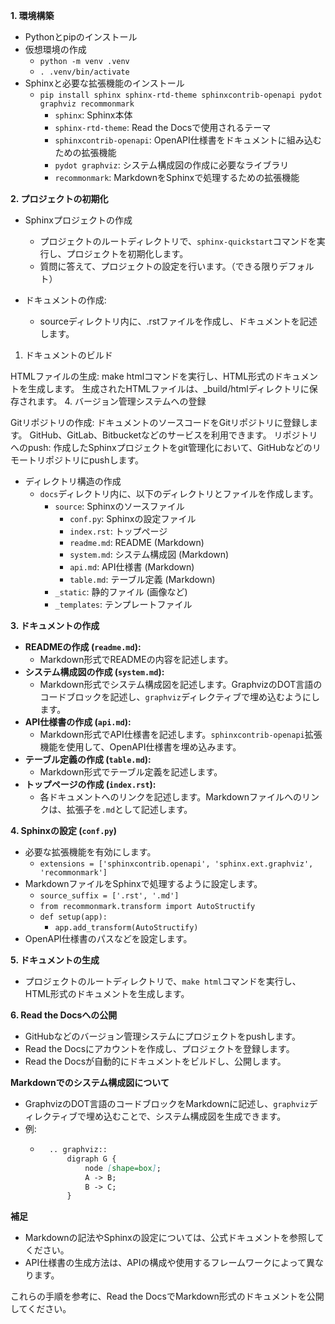**1. 環境構築**

* Pythonとpipのインストール
* 仮想環境の作成
  * `python -m venv .venv`
  * `. .venv/bin/activate`
* Sphinxと必要な拡張機能のインストール
    * `pip install sphinx sphinx-rtd-theme sphinxcontrib-openapi pydot graphviz recommonmark`
        * `sphinx`: Sphinx本体
        * `sphinx-rtd-theme`: Read the Docsで使用されるテーマ
        * `sphinxcontrib-openapi`: OpenAPI仕様書をドキュメントに組み込むための拡張機能
        * `pydot graphviz`: システム構成図の作成に必要なライブラリ
        * `recommonmark`: MarkdownをSphinxで処理するための拡張機能

**2. プロジェクトの初期化**

* Sphinxプロジェクトの作成
  * プロジェクトのルートディレクトリで、`sphinx-quickstart`コマンドを実行し、プロジェクトを初期化します。
  * 質問に答えて、プロジェクトの設定を行います。（できる限りデフォルト）

* ドキュメントの作成:
  * sourceディレクトリ内に、.rstファイルを作成し、ドキュメントを記述します。
1. ドキュメントのビルド

HTMLファイルの生成:
make htmlコマンドを実行し、HTML形式のドキュメントを生成します。
生成されたHTMLファイルは、_build/htmlディレクトリに保存されます。
4. バージョン管理システムへの登録

Gitリポジトリの作成:
ドキュメントのソースコードをGitリポジトリに登録します。
GitHub、GitLab、Bitbucketなどのサービスを利用できます。
リポジトリへのpush:
作成したSphinxプロジェクトをgit管理化において、GitHubなどのリモートリポジトリにpushします。
* ディレクトリ構造の作成
    * `docs`ディレクトリ内に、以下のディレクトリとファイルを作成します。
        * `source`: Sphinxのソースファイル
            * `conf.py`: Sphinxの設定ファイル
            * `index.rst`: トップページ
            * `readme.md`: README (Markdown)
            * `system.md`: システム構成図 (Markdown)
            * `api.md`: API仕様書 (Markdown)
            * `table.md`: テーブル定義 (Markdown)
        * `_static`: 静的ファイル (画像など)
        * `_templates`: テンプレートファイル

**3. ドキュメントの作成**

* **READMEの作成 (`readme.md`):**
    * Markdown形式でREADMEの内容を記述します。
* **システム構成図の作成 (`system.md`):**
    * Markdown形式でシステム構成図を記述します。GraphvizのDOT言語のコードブロックを記述し、`graphviz`ディレクティブで埋め込むようにします。
* **API仕様書の作成 (`api.md`):**
    * Markdown形式でAPI仕様書を記述します。`sphinxcontrib-openapi`拡張機能を使用して、OpenAPI仕様書を埋め込みます。
* **テーブル定義の作成 (`table.md`):**
    * Markdown形式でテーブル定義を記述します。
* **トップページの作成 (`index.rst`):**
    * 各ドキュメントへのリンクを記述します。Markdownファイルへのリンクは、拡張子を`.md`として記述します。

**4. Sphinxの設定 (`conf.py`)**

* 必要な拡張機能を有効にします。
    * `extensions = ['sphinxcontrib.openapi', 'sphinx.ext.graphviz', 'recommonmark']`
* MarkdownファイルをSphinxで処理するように設定します。
    * `source_suffix = ['.rst', '.md']`
    * `from recommonmark.transform import AutoStructify`
    * `def setup(app):`
        * `app.add_transform(AutoStructify)`
* OpenAPI仕様書のパスなどを設定します。

**5. ドキュメントの生成**

* プロジェクトのルートディレクトリで、`make html`コマンドを実行し、HTML形式のドキュメントを生成します。

**6. Read the Docsへの公開**

* GitHubなどのバージョン管理システムにプロジェクトをpushします。
* Read the Docsにアカウントを作成し、プロジェクトを登録します。
* Read the Docsが自動的にドキュメントをビルドし、公開します。

**Markdownでのシステム構成図について**

* GraphvizのDOT言語のコードブロックをMarkdownに記述し、`graphviz`ディレクティブで埋め込むことで、システム構成図を生成できます。
* 例:
    * ````markdown
        .. graphviz::
            digraph G {
                node [shape=box];
                A -> B;
                B -> C;
            }
        ````

**補足**

* Markdownの記法やSphinxの設定については、公式ドキュメントを参照してください。
* API仕様書の生成方法は、APIの構成や使用するフレームワークによって異なります。

これらの手順を参考に、Read the DocsでMarkdown形式のドキュメントを公開してください。

